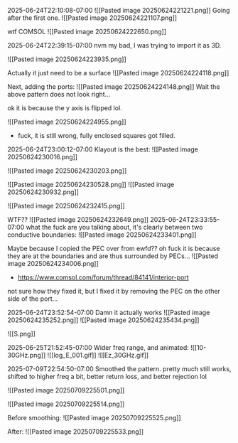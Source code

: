 
2025-06-24T22:10:08-07:00
![[Pasted image 20250624221221.png]]
Going after the first one.
![[Pasted image 20250624221107.png]]


wtf COMSOL
![[Pasted image 20250624222650.png]]

2025-06-24T22:39:15-07:00
nvm my bad, I was trying to import it as 3D.

![[Pasted image 20250624223935.png]]

Actually it just need to be a surface
![[Pasted image 20250624224118.png]]

Next, adding the ports:
![[Pasted image 20250624224148.png]]
Wait the above pattern does not look right...

ok it is because the y axis is flipped lol.

![[Pasted image 20250624224955.png]]
- fuck, it is still wrong, fully enclosed squares got filled.


2025-06-24T23:00:12-07:00
Klayout is the best:
![[Pasted image 20250624230016.png]]

![[Pasted image 20250624230203.png]]

![[Pasted image 20250624230528.png]]
![[Pasted image 20250624230932.png]]

![[Pasted image 20250624232415.png]]

WTF??
![[Pasted image 20250624232649.png]]
2025-06-24T23:33:55-07:00
what the fuck are you talking about, it's clearly between two conductive boundaries:
![[Pasted image 20250624233401.png]]

Maybe because I copied the PEC over from ewfd??
oh fuck it is because they are at the boundaries and are thus surrounded by PECs...
![[Pasted image 20250624234006.png]]

- https://www.comsol.com/forum/thread/84141/interior-port

not sure how they fixed it, but I fixed it by removing the PEC on the other side of the port...

2025-06-24T23:52:54-07:00
Damn it actually works
![[Pasted image 20250624235252.png]]
![[Pasted image 20250624235434.png]]

![[S.png]]


2025-06-25T21:52:45-07:00
Wider freq range, and animated:
![[10-30GHz.png]]
![[log_E_001.gif]]
![[Ez_30GHz.gif]]


2025-07-09T22:54:50-07:00
Smoothed the pattern.
pretty much still works, shifted to higher freq a bit, better return loss, and better rejection lol

![[Pasted image 20250709225501.png]]

![[Pasted image 20250709225514.png]]

Before smoothing:
![[Pasted image 20250709225525.png]]

After:
![[Pasted image 20250709225533.png]]


